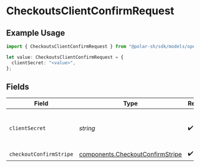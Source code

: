 # CheckoutsClientConfirmRequest

## Example Usage

```typescript
import { CheckoutsClientConfirmRequest } from "@polar-sh/sdk/models/operations/checkoutsclientconfirm.js";

let value: CheckoutsClientConfirmRequest = {
  clientSecret: "<value>",
};
```

## Fields

| Field                                                                                | Type                                                                                 | Required                                                                             | Description                                                                          |
| ------------------------------------------------------------------------------------ | ------------------------------------------------------------------------------------ | ------------------------------------------------------------------------------------ | ------------------------------------------------------------------------------------ |
| `clientSecret`                                                                       | *string*                                                                             | :heavy_check_mark:                                                                   | The checkout session client secret.                                                  |
| `checkoutConfirmStripe`                                                              | [components.CheckoutConfirmStripe](../../models/components/checkoutconfirmstripe.md) | :heavy_check_mark:                                                                   | N/A                                                                                  |